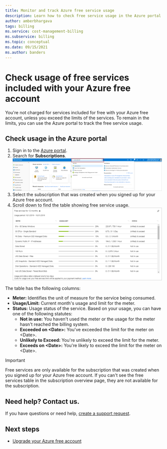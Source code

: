 ```yaml
---
title: Monitor and track Azure free service usage
description: Learn how to check free service usage in the Azure portal. There's no charge for services included in a free account unless you go over the service limits.
author: amberbhargava
tags: billing
ms.service: cost-management-billing
ms.subservice: billing
ms.topic: conceptual
ms.date: 09/15/2021
ms.author: banders
---
```


# Check usage of free services included with your Azure free account

You're not charged for services included for free with your Azure free account, unless you exceed the limits of the services. To remain in the limits, you can use the Azure portal to track the free service usage.

## Check usage in the Azure portal

1.	Sign in to the [Azure portal](https://portal.azure.com).
1.  Search for **Subscriptions**.  
    ![Screenshot that shows search in portal for subscriptions](./media/check-free-service-usage/billing-search-subscriptions.png)
1.	Select the subscription that was created when you signed up for your Azure free account.
1.  Scroll down to find the table showing free service usage.  
    ![Screenshot that shows usage of free services](./media/check-free-service-usage/subscription-usage-free-services.png)

The table has the following columns:

* **Meter:** Identifies the unit of measure for the service being consumed.
* **Usage/Limit:** Current month's usage and limit for the meter.
* **Status:** Usage status of the service. Based on your usage, you can have one of the following statutes:
  * **Not in use:** You haven't used the meter or the usage for the meter hasn't reached the billing system.
  * **Exceeded on \<Date>:** You've exceeded the limit for the meter on \<Date>.
  * **Unlikely to Exceed:** You're unlikely to exceed the limit for the meter.
  * **Exceeds on \<Date>:** You're likely to exceed the limit for the meter on \<Date>.

> [!IMPORTANT]
>
> Free services are only available for the subscription that was created when you signed up for your Azure free account. If you can't see the free services table in the subscription overview page, they are not available for the subscription.

## Need help? Contact us.

If you have questions or need help,  [create a support request](https://go.microsoft.com/fwlink/?linkid=2083458).

## Next steps
- [Upgrade your Azure free account](upgrade-azure-subscription.md)
